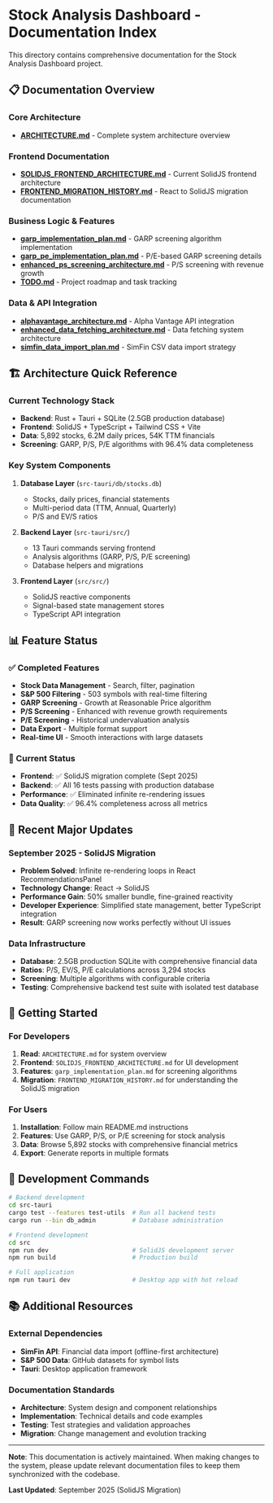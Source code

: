 # Stock Analysis Dashboard - Documentation Index

This directory contains comprehensive documentation for the Stock Analysis Dashboard project.

## 📋 Documentation Overview

### Core Architecture
- **[ARCHITECTURE.md](ARCHITECTURE.md)** - Complete system architecture overview

### Frontend Documentation
- **[SOLIDJS_FRONTEND_ARCHITECTURE.md](SOLIDJS_FRONTEND_ARCHITECTURE.md)** - Current SolidJS frontend architecture
- **[FRONTEND_MIGRATION_HISTORY.md](FRONTEND_MIGRATION_HISTORY.md)** - React to SolidJS migration documentation

### Business Logic & Features
- **[garp_implementation_plan.md](garp_implementation_plan.md)** - GARP screening algorithm implementation
- **[garp_pe_implementation_plan.md](garp_pe_implementation_plan.md)** - P/E-based GARP screening details
- **[enhanced_ps_screening_architecture.md](enhanced_ps_screening_architecture.md)** - P/S screening with revenue growth
- **[TODO.md](TODO.md)** - Project roadmap and task tracking

### Data & API Integration
- **[alphavantage_architecture.md](alphavantage_architecture.md)** - Alpha Vantage API integration
- **[enhanced_data_fetching_architecture.md](enhanced_data_fetching_architecture.md)** - Data fetching system architecture
- **[simfin_data_import_plan.md](simfin_data_import_plan.md)** - SimFin CSV data import strategy

## 🏗️ Architecture Quick Reference

### Current Technology Stack
- **Backend**: Rust + Tauri + SQLite (2.5GB production database)
- **Frontend**: SolidJS + TypeScript + Tailwind CSS + Vite
- **Data**: 5,892 stocks, 6.2M daily prices, 54K TTM financials
- **Screening**: GARP, P/S, P/E algorithms with 96.4% data completeness

### Key System Components
1. **Database Layer** (`src-tauri/db/stocks.db`)
   - Stocks, daily prices, financial statements
   - Multi-period data (TTM, Annual, Quarterly)
   - P/S and EV/S ratios

2. **Backend Layer** (`src-tauri/src/`)
   - 13 Tauri commands serving frontend
   - Analysis algorithms (GARP, P/S, P/E screening)
   - Database helpers and migrations

3. **Frontend Layer** (`src/src/`)
   - SolidJS reactive components
   - Signal-based state management stores
   - TypeScript API integration

## 📊 Feature Status

### ✅ Completed Features
- **Stock Data Management** - Search, filter, pagination
- **S&P 500 Filtering** - 503 symbols with real-time filtering
- **GARP Screening** - Growth at Reasonable Price algorithm
- **P/S Screening** - Enhanced with revenue growth requirements
- **P/E Screening** - Historical undervaluation analysis
- **Data Export** - Multiple format support
- **Real-time UI** - Smooth interactions with large datasets

### 🔄 Current Status
- **Frontend**: ✅ SolidJS migration complete (Sept 2025)
- **Backend**: ✅ All 16 tests passing with production database
- **Performance**: ✅ Eliminated infinite re-rendering issues
- **Data Quality**: ✅ 96.4% completeness across all metrics

## 🚀 Recent Major Updates

### September 2025 - SolidJS Migration
- **Problem Solved**: Infinite re-rendering loops in React RecommendationsPanel
- **Technology Change**: React → SolidJS
- **Performance Gain**: 50% smaller bundle, fine-grained reactivity
- **Developer Experience**: Simplified state management, better TypeScript integration
- **Result**: GARP screening now works perfectly without UI issues

### Data Infrastructure
- **Database**: 2.5GB production SQLite with comprehensive financial data
- **Ratios**: P/S, EV/S, P/E calculations across 3,294 stocks
- **Screening**: Multiple algorithms with configurable criteria
- **Testing**: Comprehensive backend test suite with isolated test database

## 📖 Getting Started

### For Developers
1. **Read**: `ARCHITECTURE.md` for system overview
2. **Frontend**: `SOLIDJS_FRONTEND_ARCHITECTURE.md` for UI development
3. **Features**: `garp_implementation_plan.md` for screening algorithms
4. **Migration**: `FRONTEND_MIGRATION_HISTORY.md` for understanding the SolidJS migration

### For Users
1. **Installation**: Follow main README.md instructions
2. **Features**: Use GARP, P/S, or P/E screening for stock analysis
3. **Data**: Browse 5,892 stocks with comprehensive financial metrics
4. **Export**: Generate reports in multiple formats

## 🔧 Development Commands

```bash
# Backend development
cd src-tauri
cargo test --features test-utils  # Run all backend tests
cargo run --bin db_admin          # Database administration

# Frontend development  
cd src
npm run dev                       # SolidJS development server
npm run build                     # Production build

# Full application
npm run tauri dev                 # Desktop app with hot reload
```

## 📚 Additional Resources

### External Dependencies
- **SimFin API**: Financial data import (offline-first architecture)
- **S&P 500 Data**: GitHub datasets for symbol lists
- **Tauri**: Desktop application framework

### Documentation Standards
- **Architecture**: System design and component relationships
- **Implementation**: Technical details and code examples
- **Testing**: Test strategies and validation approaches
- **Migration**: Change management and evolution tracking

---

**Note**: This documentation is actively maintained. When making changes to the system, please update relevant documentation files to keep them synchronized with the codebase.

**Last Updated**: September 2025 (SolidJS Migration)